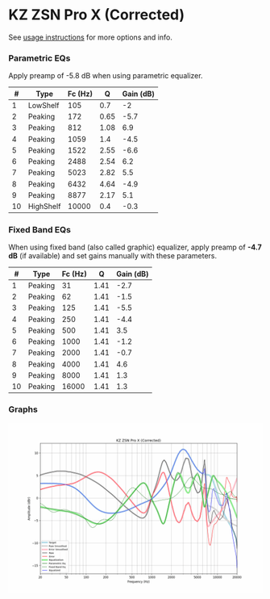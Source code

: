 # KZ ZSN Pro X (Corrected)
See [usage instructions](https://github.com/jaakkopasanen/AutoEq#usage) for more options and info.

### Parametric EQs
Apply preamp of -5.8 dB when using parametric equalizer.

|   # | Type      |   Fc (Hz) |    Q |   Gain (dB) |
|-----|-----------|-----------|------|-------------|
|   1 | LowShelf  |       105 | 0.7  |        -2   |
|   2 | Peaking   |       172 | 0.65 |        -5.7 |
|   3 | Peaking   |       812 | 1.08 |         6.9 |
|   4 | Peaking   |      1059 | 1.4  |        -4.5 |
|   5 | Peaking   |      1522 | 2.55 |        -6.6 |
|   6 | Peaking   |      2488 | 2.54 |         6.2 |
|   7 | Peaking   |      5023 | 2.82 |         5.5 |
|   8 | Peaking   |      6432 | 4.64 |        -4.9 |
|   9 | Peaking   |      8877 | 2.17 |         5.1 |
|  10 | HighShelf |     10000 | 0.4  |        -0.3 |

### Fixed Band EQs
When using fixed band (also called graphic) equalizer, apply preamp of **-4.7 dB** (if available) and set gains manually with these parameters.

|   # | Type    |   Fc (Hz) |    Q |   Gain (dB) |
|-----|---------|-----------|------|-------------|
|   1 | Peaking |        31 | 1.41 |        -2.7 |
|   2 | Peaking |        62 | 1.41 |        -1.5 |
|   3 | Peaking |       125 | 1.41 |        -5.5 |
|   4 | Peaking |       250 | 1.41 |        -4.4 |
|   5 | Peaking |       500 | 1.41 |         3.5 |
|   6 | Peaking |      1000 | 1.41 |        -1.2 |
|   7 | Peaking |      2000 | 1.41 |        -0.7 |
|   8 | Peaking |      4000 | 1.41 |         4.6 |
|   9 | Peaking |      8000 | 1.41 |         1.3 |
|  10 | Peaking |     16000 | 1.41 |         1.3 |

### Graphs
![](./KZ%20ZSN%20Pro%20X%20(Corrected).png)

